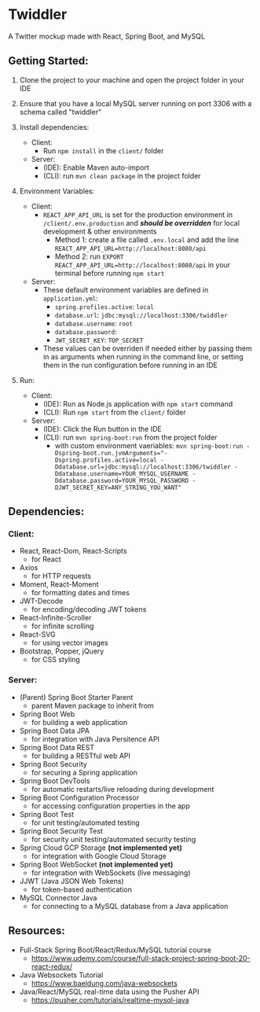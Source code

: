 # Twiddler
A Twitter mockup made with React, Spring Boot, and MySQL

## Getting Started:
1. Clone the project to your machine and open the project folder in your IDE

2. Ensure that you have a local MySQL server running on port 3306 with a schema called "twiddler"

3. Install dependencies:
    - Client:
        - Run `npm install` in the `client/` folder
    - Server:
        - (IDE): Enable Maven auto-import
        - (CLI): run `mvn clean package` in the project folder

4. Environment Variables:
    - Client:
        - `REACT_APP_API_URL` is set for the production environment in `/client/.env.production` and **_should be overridden_** for local development & other environments
            - Method 1: create a file called `.env.local` and add the line `REACT_APP_API_URL=http://localhost:8080/api`
            - Method 2: run `EXPORT REACT_APP_API_URL=http://localhost:8080/api` in your terminal before running `npm start`
    - Server:
        - These default environment variables are defined in `application.yml`:
            - `spring.profiles.active`: `local`
            - `database.url`: `jdbc:mysql://localhost:3306/twiddler`
            - `database.username`: `root`
            - `database.password`:
            - `JWT_SECRET_KEY`: `TOP_SECRET`
        - These values can be overriden if needed either by passing them in as arguments when running in the command line, or setting them in the run configuration before running in an IDE

5. Run:
    - Client:
        - (IDE): Run as Node.js application with `npm start` command
        - (CLI): Run `npm start` from the `client/` folder
    - Server:
        - (IDE): Click the Run button in the IDE
        - (CLI): run `mvn spring-boot:run` from the project folder
            - with custom environment vaeriables: `mvn spring-boot:run -Dspring-boot.run.jvmArguments="-Dspring.profiles.active=local -Ddatabase.url=jdbc:mysql://localhost:3306/twiddler -Ddatabase.username=YOUR_MYSQL_USERNAME -Ddatabase.password=YOUR_MYSQL_PASSWORD -DJWT_SECRET_KEY=ANY_STRING_YOU_WANT"`

## Dependencies:

### Client:
- React, React-Dom, React-Scripts
  - for React
- Axios 
  - for HTTP requests
- Moment, React-Moment
  - for formatting dates and times
- JWT-Decode
  - for encoding/decoding JWT tokens
- React-Infinite-Scroller
  - for infinite scrolling
- React-SVG
  - for using vector images
- Bootstrap, Popper, jQuery
  - for CSS styling

### Server:
- (Parent) Spring Boot Starter Parent
  - parent Maven package to inherit from
- Spring Boot Web
  - for building a web application
- Spring Boot Data JPA
  - for integration with Java Persitence API
- Spring Boot Data REST
  - for building a RESTful web API
- Spring Boot Security
  - for securing a Spring application
- Spring Boot DevTools
  - for automatic restarts/live reloading during development
- Spring Boot Configuration Processor
  - for accessing configuration properties in the app
- Spring Boot Test
  - for unit testing/automated testing
- Spring Boot Security Test
  - for security unit testing/automated security testing
- Spring Cloud GCP Storage **(not implemented yet)**
  - for integration with Google Cloud Storage
- Spring Boot WebSocket **(not implemented yet)**
  - for integration with WebSockets (live messaging)
- JJWT (Java JSON Web Tokens)
  - for token-based authentication
- MySQL Connector Java
  - for connecting to a MySQL database from a Java application
  
## Resources:
- Full-Stack Spring Boot/React/Redux/MySQL tutorial course
  - https://www.udemy.com/course/full-stack-project-spring-boot-20-react-redux/
- Java Websockets Tutorial
  - https://www.baeldung.com/java-websockets
- Java/React/MySQL real-time data using the Pusher API
  - https://pusher.com/tutorials/realtime-mysql-java